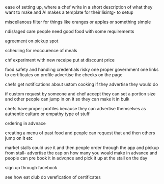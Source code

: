 ease of setting up, where a chef write in a short description of what they want to make and AI makes a template for their lisintg- to setup

miscellanous filter for things like oranges or apples or something simple

ndis/aged care people need good food with some requirements

agreement on pickup spot

scheuling for reoccurence of meals

chf experiment with new receipe put at discount price

food safety and handling credentials
    risky one
    proper government one
    links to certificates on profile
    advertise the checks on the page


chefs get notifications about ustom cooking if they advertise they would do

if custom request by someone and chef accept they can set a portion size and other people can jump in on it so they can make it in bulk

chefs have proper profiles because they can advertise themselves as authentic culture or empathy type of stuff

ordering in advnace

creating a menu of past food and people can request that and then others jump on it etc

market stalls could use it and then people order through the app and pickup from stall- advertise the cap on how many you would make in advance and people can pre book it in advqnce and pick it up at the stall on the day

sign up through facebook

see how eat club do verefication of certificates